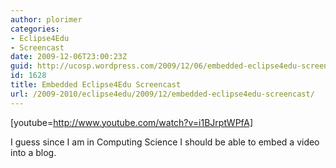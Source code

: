 ```yaml
---
author: plorimer
categories:
- Eclipse4Edu
- Screencast
date: 2009-12-06T23:00:23Z
guid: http://ucosp.wordpress.com/2009/12/06/embedded-eclipse4edu-screencast/
id: 1628
title: Embedded Eclipse4Edu Screencast
url: /2009-2010/eclipse4edu/2009/12/embedded-eclipse4edu-screencast/
---
```


[youtube=http://www.youtube.com/watch?v=i1BJrptWPfA]

I guess since I am in Computing Science I should be able to embed a video into a blog.
